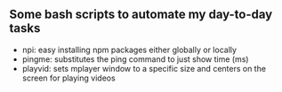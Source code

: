 ## Some bash scripts to automate my day-to-day tasks 

- npi: easy installing npm packages either globally or locally
- pingme: substitutes the ping command to just show time (ms)
- playvid: sets mplayer window to a specific size and centers on the screen for playing videos